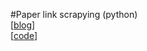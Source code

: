 #Paper link scrapying (python)  
[[blog](http://dnlcrl.github.io/projects/2015/10/10/500-deep-learning-papers-graphviz-python.html)]  
[[code](https://github.com/dnlcrl/PyScholar)]   

